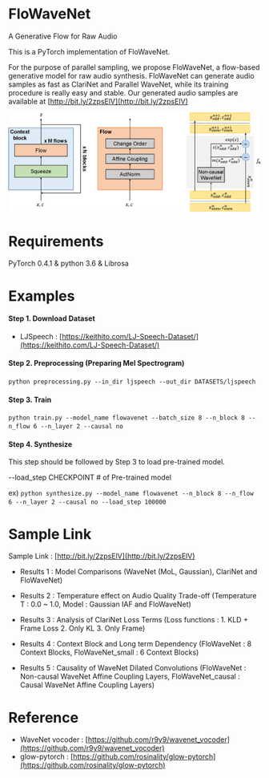 # FloWaveNet

A Generative Flow for Raw Audio

This is a PyTorch implementation of FloWaveNet.

For the purpose of parallel sampling, we propose FloWaveNet, a flow-based generative model for raw audio synthesis.
FloWaveNet can generate audio samples as fast as ClariNet and Parallel WaveNet, while its training procedure is really easy and stable. Our generated audio samples are available at [http://bit.ly/2zpsElV](http://bit.ly/2zpsElV)


<img src="png/model.png">



# Requirements

PyTorch 0.4.1 & python 3.6 & Librosa

# Examples

#### Step 1. Download Dataset

- LJSpeech : [https://keithito.com/LJ-Speech-Dataset/](https://keithito.com/LJ-Speech-Dataset/)

#### Step 2. Preprocessing (Preparing Mel Spectrogram)

`python preprocessing.py --in_dir ljspeech --out_dir DATASETS/ljspeech`

#### Step 3. Train

`python train.py --model_name flowavenet --batch_size 8 --n_block 8 --n_flow 6 --n_layer 2 --causal no`

#### Step 4. Synthesize

This step should be followed by Step 3 to load pre-trained model.

--load_step CHECKPOINT # of Pre-trained model

ex) `python synthesize.py --model_name flowavenet --n_block 8 --n_flow 6 --n_layer 2 --causal no --load_step 100000`


# Sample Link

Sample Link : [http://bit.ly/2zpsElV](http://bit.ly/2zpsElV)


- Results 1 : Model Comparisons (WaveNet (MoL, Gaussian), ClariNet and FloWaveNet)

- Results 2 : Temperature effect on Audio Quality Trade-off (Temperature T : 0.0 ~ 1.0, Model : Gaussian IAF and FloWaveNet)

- Results 3 : Analysis of ClariNet Loss Terms (Loss functions : 1. KLD + Frame Loss 2. Only KL 3. Only Frame)

- Results 4 : Context Block and Long term Dependency (FloWaveNet : 8 Context Blocks, FloWaveNet_small : 6 Context Blocks)

- Results 5 : Causality of WaveNet Dilated Convolutions (FloWaveNet : Non-causal WaveNet Affine Coupling Layers, FloWaveNet_causal : Causal WaveNet Affine Coupling Layers)


# Reference

- WaveNet vocoder : [https://github.com/r9y9/wavenet_vocoder](https://github.com/r9y9/wavenet_vocoder)
- glow-pytorch : [https://github.com/rosinality/glow-pytorch](https://github.com/rosinality/glow-pytorch)
